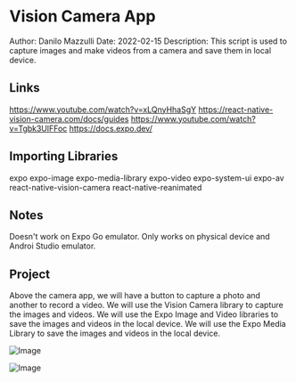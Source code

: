 # Vision Camera App
Author: Danilo Mazzulli
Date: 2022-02-15
Description: This script is used to capture images and make videos from a camera and save them in local device.

## Links

https://www.youtube.com/watch?v=xLQnyHhaSgY
https://react-native-vision-camera.com/docs/guides
https://www.youtube.com/watch?v=Tgbk3UlFFoc
https://docs.expo.dev/

## Importing Libraries

expo
expo-image
expo-media-library
expo-video
expo-system-ui
expo-av
react-native-vision-camera
react-native-reanimated

## Notes

Doesn't work on Expo Go emulator. Only works on physical device and Androi Studio emulator.

## Project

Above the camera app, we will have a button to capture a photo and another to record a video. We will use the Vision Camera library to capture the images and videos. We will use the Expo Image and Video libraries to save the images and videos in the local device. We will use the Expo Media Library to save the images and videos in the local device.

![Image](https://github.com/user-attachments/assets/d0e88ed3-cc27-4c10-85f8-ab896a2ab3a5)

![Image](https://github.com/user-attachments/assets/1b0cc4ea-7169-4814-ade0-f490b43bc73e)

